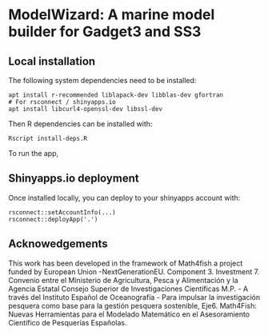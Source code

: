 # ModelWizard: A marine model builder for Gadget3 and SS3

## Local installation

The following system dependencies need to be installed:

```
apt install r-recommended liblapack-dev libblas-dev gfortran
# For rsconnect / shinyapps.io
apt install libcurl4-openssl-dev libssl-dev
```

Then R dependencies can be installed with:

```
Rscript install-deps.R
```

To run the app, 

## Shinyapps.io deployment

Once installed locally, you can deploy to your shinyapps account with:

```
rsconnect::setAccountInfo(...)
rsconnect::deployApp('.')
```

## Acknowedgements

This work has been developed in the framework of Math4fish a project funded by European Union -NextGenerationEU. Component 3. Investment 7.
Convenio entre el Ministerio de Agricultura,
Pesca y Alimentación y la Agencia Estatal Consejo Superior de Investigaciones Científicas M.P. -
A través del Instituto Español de Oceanografía -
Para impulsar la investigación pesquera como base para la gestión pesquera sostenible, Eje6.
Math4Fish: Nuevas Herramientas para el Modelado Matemático en el Asesoramiento Científico de Pesquerías Españolas.
